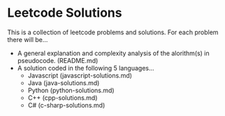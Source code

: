 # Leetcode Solutions

This is a collection of leetcode problems and solutions. For each problem there will be...  
- A general explanation and complexity analysis of the alorithm(s) in pseudocode. (README.md)
- A solution coded in the following 5 languages...
  - Javascript (javascript-solutions.md)
  - Java (java-solutions.md)
  - Python (python-solutions.md)
  - C++ (cpp-solutions.md)
  - C# (c-sharp-solutions.md)
